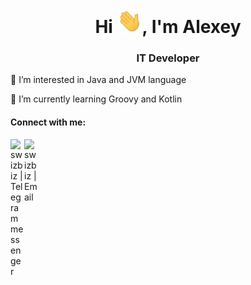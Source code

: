 <h1 align="center">Hi <img src="https://raw.githubusercontent.com/ABSphreak/ABSphreak/master/gifs/Hi.gif" width="40px" />, I'm Alexey</h1>
<h3 align="center">IT Developer</h3>

👀 I’m interested in Java and JVM language

🌱 I’m currently learning Groovy and Kotlin


#### Connect with me:

[<img align="left" alt="swizbiz | Telegram messenger" width="22px" src="https://cdn.jsdelivr.net/npm/simple-icons@latest/icons/telegram.svg" />][Telegram]
[<img align="left" alt="swizbiz | Email" width="22px" src="https://cdn.jsdelivr.net/npm/simple-icons@5.10.0/icons/maildotru.svg" />][Email]

[Telegram]: https://t.me/Swizbiz
[Email]: https://www.instagram.com/shardin.name/

<!---
Swizbiz/Swizbiz is a ✨ special ✨ repository because its `README.md` (this file) appears on your GitHub profile.
You can click the Preview link to take a look at your changes.
--->
